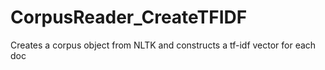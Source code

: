 # CorpusReader_CreateTFIDF
Creates a corpus object from NLTK and constructs a tf-idf vector for each doc
